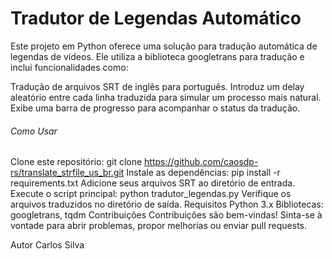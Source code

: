 # Tradutor de Legendas Automático
Este projeto em Python oferece uma solução para tradução automática de legendas de vídeos. Ele utiliza a biblioteca googletrans para tradução e inclui funcionalidades como:

Tradução de arquivos SRT de inglês para português.
Introduz um delay aleatório entre cada linha traduzida para simular um processo mais natural.
Exibe uma barra de progresso para acompanhar o status da tradução.
###### Como Usar
Clone este repositório: git clone https://github.com/caosdp-rs/translate_strfile_us_br.git
Instale as dependências: pip install -r requirements.txt
Adicione seus arquivos SRT ao diretório de entrada.
Execute o script principal: python tradutor_legendas.py
Verifique os arquivos traduzidos no diretório de saída.
Requisitos
Python 3.x
Bibliotecas: googletrans, tqdm
Contribuições
Contribuições são bem-vindas! Sinta-se à vontade para abrir problemas, propor melhorias ou enviar pull requests.

Autor
Carlos Silva
